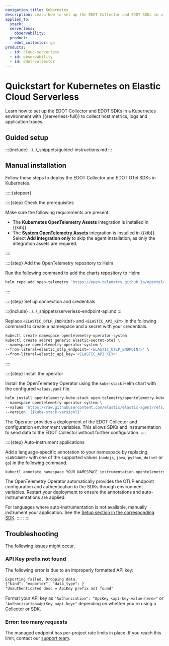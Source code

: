 ```yaml
---
navigation_title: Kubernetes
description: Learn how to set up the EDOT Collector and EDOT SDKs in a Kubernetes environment with {{serverless-full}} to collect host metrics, logs and application traces.
applies_to:
  stack:
  serverless:
    observability:
  product:
    edot_collector: ga
products:
  - id: cloud-serverless
  - id: observability
  - id: edot-collector
---
```


# Quickstart for Kubernetes on Elastic Cloud Serverless

Learn how to set up the EDOT Collector and EDOT SDKs in a Kubernetes environment with {{serverless-full}} to collect host metrics, logs and application traces.

## Guided setup

:::{include} ../../_snippets/guided-instructions.md
:::

## Manual installation

Follow these steps to deploy the EDOT Collector and EDOT OTel SDKs in Kubernetes.

:::::{stepper}

::::{step} Check the prerequisites

Make sure the following requirements are present:

- The **Kubernetes OpenTelemetry Assets** integration is installed in {{kib}}.
- The **[System OpenTelemetry Assets](integration-docs://reference/system_otel.md)** integration is installed in {{kib}}. Select **Add integration only** to skip the agent installation, as only the integration assets are required.

::::

::::{step} Add the OpenTelemetry repository to Helm

Run the following command to add the charts repository to Helm:

```bash
helm repo add open-telemetry 'https://open-telemetry.github.io/opentelemetry-helm-charts' --force-update
```
::::

::::{step} Set up connection and credentials

:::{include} ../../_snippets/serverless-endpoint-api.md
:::

Replace `<ELASTIC_OTLP_ENDPOINT>` and `<ELASTIC_API_KEY>` in the following command to create a namespace and a secret with your credentials.

```bash
kubectl create namespace opentelemetry-operator-system
kubectl create secret generic elastic-secret-otel \
--namespace opentelemetry-operator-system \
--from-literal=elastic_otlp_endpoint='<ELASTIC_OTLP_ENDPOINT>' \
--from-literal=elastic_api_key='<ELASTIC_API_KEY>'
```
::::

::::{step} Install the operator

Install the OpenTelemetry Operator using the `kube-stack` Helm chart with the configured `values.yaml` file.

```bash subs=true
helm install opentelemetry-kube-stack open-telemetry/opentelemetry-kube-stack \
--namespace opentelemetry-operator-system \
--values 'https://raw.githubusercontent.com/elastic/elastic-agent/refs/tags/v{{version.edot_collector}}/deploy/helm/edot-collector/kube-stack/managed_otlp/values.yaml' \
--version '{{kube-stack-version}}'
```

The Operator provides a deployment of the EDOT Collector and configuration environment variables. This allows SDKs and instrumentation to send data to the EDOT Collector without further configuration.
::::

::::{step} Auto-instrument applications

Add a language-specific annotation to your namespace by replacing `<LANGUAGE>` with one of the supported values (`nodejs`, `java`, `python`, `dotnet` or `go`) in the following command. 

```bash
kubectl annotate namespace YOUR_NAMESPACE instrumentation.opentelemetry.io/inject-<LANGUAGE>="opentelemetry-operator-system/elastic-instrumentation"
```

The OpenTelemetry Operator automatically provides the OTLP endpoint configuration and authentication to the SDKs through environment variables. Restart your deployment to ensure the annotations and auto-instrumentations are applied.

For languages where auto-instrumentation is not available, manually instrument your application. See the [Setup section in the corresponding SDK](/reference/edot-sdks/index.md).
::::
:::::

## Troubleshooting

The following issues might occur.

### API Key prefix not found

The following error is due to an improperly formatted API key:

```txt
Exporting failed. Dropping data.
{"kind": "exporter", "data_type": }
"Unauthenticated desc = ApiKey prefix not found"
```

Format your API key as `"Authorization": "ApiKey <api-key-value-here>"` or `"Authorization=ApiKey <api-key>"` depending on whether you're using a Collector or SDK.

### Error: too many requests

The managed endpoint has per-project rate limits in place. If you reach this limit, contact our [support team](https://support.elastic.co).
